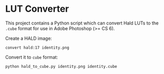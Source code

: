 LUT Converter
=============

This project contains a Python script which can convert Hald LUTs to the `.cube` format for use in Adobe Photoshop (>= CS 6).

Create a HALD image:

~~~
convert hald:17 identity.png
~~~

Convert it to `cube` format:

~~~
python hald_to_cube.py identity.png identity.cube
~~~
